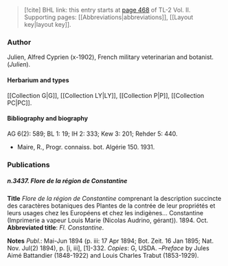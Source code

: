 > [!cite] BHL link: this entry starts at [page 468](https://www.biodiversitylibrary.org/item/103253#page/494/mode/1up) of TL-2 Vol. II.
> Supporting pages: [[Abbreviations|abbreviations]], [[Layout key|layout key]].

### Author

Julien, Alfred Cyprien (x-1902), French military veterinarian and botanist. (*Julien*).

#### Herbarium and types

[[Collection G|G]], [[Collection LY|LY]], [[Collection P|P]], [[Collection PC|PC]].

#### Bibliography and biography

AG 6(2): 589; BL 1: 19; IH 2: 333; Kew 3: 201; Rehder 5: 440.
- Maire, R., Progr. connaiss. bot. Algérie 150. 1931.

### Publications

##### n.3437. Flore de la région de Constantine

**Title**
*Flore de la région de Constantine* comprenant la description succincte des caractères botaniques des Plantes de la contrée de leur propriétés et leurs usages chez les Européens et chez les indigènes... Constantine (Imprimerie a vapeur Louis Marie (Nicolas Audrino, gérant)). 1894. Oct.
**Abbreviated title**: *Fl. Constantine*.

**Notes**
*Publ*.: Mai-Jun 1894 (p. iii: 17 Apr 1894; Bot. Zeit. 16 Jan 1895; Nat. Nov. Jul(2) 1894), p. \[i, iii\], \[1\]-332. *Copies*: G, USDA. –*Preface* by Jules Aimé Battandier (1848-1922) and Louis Charles Trabut (1853-1929).

